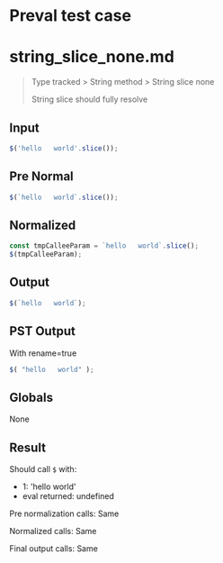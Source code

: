 # Preval test case

# string_slice_none.md

> Type tracked > String method > String slice none
>
> String slice should fully resolve

## Input

`````js filename=intro
$('hello   world'.slice());
`````

## Pre Normal


`````js filename=intro
$(`hello   world`.slice());
`````

## Normalized


`````js filename=intro
const tmpCalleeParam = `hello   world`.slice();
$(tmpCalleeParam);
`````

## Output


`````js filename=intro
$(`hello   world`);
`````

## PST Output

With rename=true

`````js filename=intro
$( "hello   world" );
`````

## Globals

None

## Result

Should call `$` with:
 - 1: 'hello world'
 - eval returned: undefined

Pre normalization calls: Same

Normalized calls: Same

Final output calls: Same
